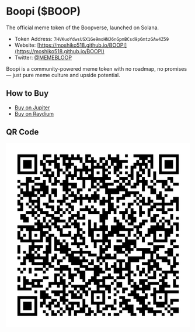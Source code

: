 # Boopi ($BOOP)

The official meme token of the Boopverse, launched on Solana.

- Token Address: `7HVKuoYdwsUSX1Ge9moHNJ6nGpmBCsd9p6mtzGAw4Z59`
- Website: [https://moshiko518.github.io/BOOPI](https://moshiko518.github.io/BOOPI)
- Twitter: [@MEMEBLOOP](https://x.com/MEMEBLOOP)

Boopi is a community-powered meme token with no roadmap, no promises — just pure meme culture and upside potential.

## How to Buy
- [Buy on Jupiter](https://jup.ag/swap/SOL-7HVKuoYdwsUSX1Ge9moHNJ6nGpmBCsd9p6mtzGAw4Z59)
- [Buy on Raydium](https://raydium.io/swap/?input=So11111111111111111111111111111111111111112&output=7HVKuoYdwsUSX1Ge9moHNJ6nGpmBCsd9p6mtzGAw4Z59)

## QR Code
![QR Code](boop_qr.png)

